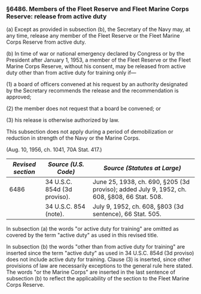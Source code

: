 ### §6486. Members of the Fleet Reserve and Fleet Marine Corps Reserve: release from active duty ###

(a) Except as provided in subsection (b), the Secretary of the Navy may, at any time, release any member of the Fleet Reserve or the Fleet Marine Corps Reserve from active duty.

(b) In time of war or national emergency declared by Congress or by the President after January 1, 1953, a member of the Fleet Reserve or the Fleet Marine Corps Reserve, without his consent, may be released from active duty other than from active duty for training only if—

(1) a board of officers convened at his request by an authority designated by the Secretary recommends the release and the recommendation is approved;

(2) the member does not request that a board be convened; or

(3) his release is otherwise authorized by law.

This subsection does not apply during a period of demobilization or reduction in strength of the Navy or the Marine Corps.

(Aug. 10, 1956, ch. 1041, 70A Stat. 417.)

|*Revised section*|    *Source (U.S. Code)*    |                               *Source (Statutes at Large)*                                |
|-----------------|----------------------------|-------------------------------------------------------------------------------------------|
|      6486       |34 U.S.C. 854d (3d proviso).|June 25, 1938, ch. 690, §205 (3d proviso); added July 9, 1952, ch. 608, §808, 66 Stat. 508.|
|                 |   34 U.S.C. 854 (note).    |                 July 9, 1952, ch. 608, §803 (3d sentence), 66 Stat. 505.                  |

In subsection (a) the words "or active duty for training" are omitted as covered by the term "active duty" as used in this revised title.

In subsection (b) the words "other than from active duty for training" are inserted since the term "active duty" as used in 34 U.S.C. 854d (3d proviso) does not include active duty for training. Clause (3) is inserted, since other provisions of law are necessarily exceptions to the general rule here stated. The words "or the Marine Corps" are inserted in the last sentence of subsection (b) to reflect the applicability of the section to the Fleet Marine Corps Reserve.